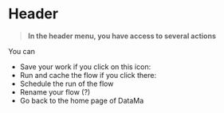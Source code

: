 # Header


  > **In the header menu, you have access to several actions**

You can  
* Save your work if you click on this icon:
* Run and cache the flow if you click there:
* Schedule the run of the flow
* Rename your flow (?)
* Go back to the home page of DataMa

